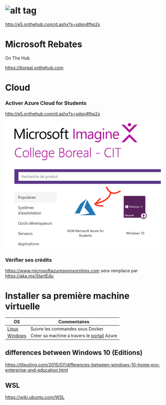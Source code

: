 


# ![alt tag](https://raw.githubusercontent.com/CollegeBoreal/Tutoriels/master/7.Microsoft/images/IMAGINE.png)

http://e5.onthehub.com/d.ashx?s=sdsn4fhp2s

# Microsoft Rebates

On The Hub

https://boreal.onthehub.com

# Cloud

### Activer Azure Cloud for Students

http://e5.onthehub.com/d.ashx?s=sdsn4fhp2s

![Alt Tag](./images/Free_Azure.png)

### Vérifier ses crédits

https://www.microsoftazuresponsorships.com sera remplace par https://aka.ms/StartEdu   

# Installer sa première machine virtuelle


| OS                   | Commentaires                                       |
|----------------------|----------------------------------------------------|
|[Linux](./AZURE.md)   | Suivre les commandes sous Docker                   |
|[Windows ](https://docs.microsoft.com/en-us/azure/virtual-machines/windows/quick-create-portal)| Créer sa machine a travers le [portail](https://portal.azure.com) Azure | 


## differences between Windows 10 (Editions)
https://liliputing.com/2015/07/differences-between-windows-10-home-pro-enterprise-and-education.html

## WSL

https://wiki.ubuntu.com/WSL
